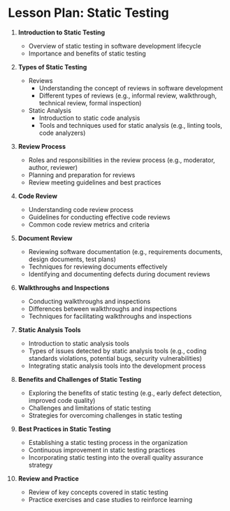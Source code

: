 # Lesson Plan: Static Testing

1. **Introduction to Static Testing**
    - Overview of static testing in software development lifecycle
    - Importance and benefits of static testing

2. **Types of Static Testing**
    - Reviews
        - Understanding the concept of reviews in software development
        - Different types of reviews (e.g., informal review, walkthrough, technical review, formal inspection)
    - Static Analysis
        - Introduction to static code analysis
        - Tools and techniques used for static analysis (e.g., linting tools, code analyzers)

3. **Review Process**
    - Roles and responsibilities in the review process (e.g., moderator, author, reviewer)
    - Planning and preparation for reviews
    - Review meeting guidelines and best practices

4. **Code Review**
    - Understanding code review process
    - Guidelines for conducting effective code reviews
    - Common code review metrics and criteria

5. **Document Review**
    - Reviewing software documentation (e.g., requirements documents, design documents, test plans)
    - Techniques for reviewing documents effectively
    - Identifying and documenting defects during document reviews

6. **Walkthroughs and Inspections**
    - Conducting walkthroughs and inspections
    - Differences between walkthroughs and inspections
    - Techniques for facilitating walkthroughs and inspections

7. **Static Analysis Tools**
    - Introduction to static analysis tools
    - Types of issues detected by static analysis tools (e.g., coding standards violations, potential bugs, security vulnerabilities)
    - Integrating static analysis tools into the development process

8. **Benefits and Challenges of Static Testing**
    - Exploring the benefits of static testing (e.g., early defect detection, improved code quality)
    - Challenges and limitations of static testing
    - Strategies for overcoming challenges in static testing

9. **Best Practices in Static Testing**
    - Establishing a static testing process in the organization
    - Continuous improvement in static testing practices
    - Incorporating static testing into the overall quality assurance strategy

10. **Review and Practice**
    - Review of key concepts covered in static testing
    - Practice exercises and case studies to reinforce learning
